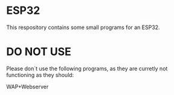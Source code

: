 # ESP32

This respository contains some small programs for an ESP32. 

# DO NOT USE

Please don´t use the following programs, as they are curretly not functioning as they should:

WAP+Webserver
